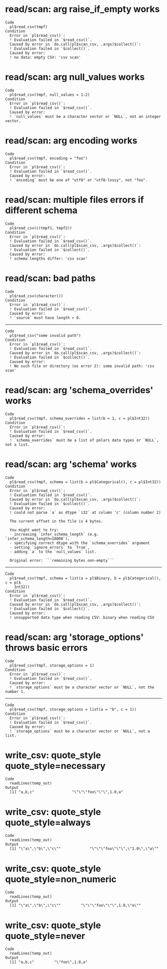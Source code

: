 # read/scan: arg raise_if_empty works

    Code
      pl$read_csv(tmpf)
    Condition
      Error in `pl$read_csv()`:
      ! Evaluation failed in `$read_csv()`.
      Caused by error in `do.call(pl$scan_csv, .args)$collect()`:
      ! Evaluation failed in `$collect()`.
      Caused by error:
      ! no data: empty CSV: 'csv scan'

# read/scan: arg null_values works

    Code
      pl$read_csv(tmpf, null_values = 1:2)
    Condition
      Error in `pl$read_csv()`:
      ! Evaluation failed in `$read_csv()`.
      Caused by error:
      ! `null_values` must be a character vector or `NULL`, not an integer vector.

# read/scan: arg encoding works

    Code
      pl$read_csv(tmpf, encoding = "foo")
    Condition
      Error in `pl$read_csv()`:
      ! Evaluation failed in `$read_csv()`.
      Caused by error:
      ! `encoding` must be one of "utf8" or "utf8-lossy", not "foo".

# read/scan: multiple files errors if different schema

    Code
      pl$read_csv(c(tmpf1, tmpf2))
    Condition
      Error in `pl$read_csv()`:
      ! Evaluation failed in `$read_csv()`.
      Caused by error in `do.call(pl$scan_csv, .args)$collect()`:
      ! Evaluation failed in `$collect()`.
      Caused by error:
      ! schema lengths differ: 'csv scan'

# read/scan: bad paths

    Code
      pl$read_csv(character())
    Condition
      Error in `pl$read_csv()`:
      ! Evaluation failed in `$read_csv()`.
      Caused by error:
      ! `source` must have length > 0.

---

    Code
      pl$read_csv("some invalid path")
    Condition
      Error in `pl$read_csv()`:
      ! Evaluation failed in `$read_csv()`.
      Caused by error in `do.call(pl$scan_csv, .args)$collect()`:
      ! Evaluation failed in `$collect()`.
      Caused by error:
      ! No such file or directory (os error 2): some invalid path: 'csv scan'

# read/scan: arg 'schema_overrides' works

    Code
      pl$read_csv(tmpf, schema_overrides = list(b = 1, c = pl$Int32))
    Condition
      Error in `pl$read_csv()`:
      ! Evaluation failed in `$read_csv()`.
      Caused by error:
      ! `schema_overrides` must be a list of polars data types or `NULL`, not a list.

# read/scan: arg 'schema' works

    Code
      pl$read_csv(tmpf, schema = list(b = pl$Categorical(), c = pl$Int32))
    Condition
      Error in `pl$read_csv()`:
      ! Evaluation failed in `$read_csv()`.
      Caused by error in `do.call(pl$scan_csv, .args)$collect()`:
      ! Evaluation failed in `$collect()`.
      Caused by error:
      ! could not parse `a` as dtype `i32` at column 'c' (column number 2)
      
      The current offset in the file is 4 bytes.
      
      You might want to try:
      - increasing `infer_schema_length` (e.g. `infer_schema_length=10000`),
      - specifying correct dtype with the `schema_overrides` argument
      - setting `ignore_errors` to `True`,
      - adding `a` to the `null_values` list.
      
      Original error: ```remaining bytes non-empty```

---

    Code
      pl$read_csv(tmpf, schema = list(a = pl$Binary, b = pl$Categorical(), c = pl$
        Int32))
    Condition
      Error in `pl$read_csv()`:
      ! Evaluation failed in `$read_csv()`.
      Caused by error in `do.call(pl$scan_csv, .args)$collect()`:
      ! Evaluation failed in `$collect()`.
      Caused by error:
      ! unsupported data type when reading CSV: binary when reading CSV

# read/scan: arg 'storage_options' throws basic errors

    Code
      pl$read_csv(tmpf, storage_options = 1)
    Condition
      Error in `pl$read_csv()`:
      ! Evaluation failed in `$read_csv()`.
      Caused by error:
      ! `storage_options` must be a character vector or `NULL`, not the number 1.

---

    Code
      pl$read_csv(tmpf, storage_options = list(a = "b", c = 1))
    Condition
      Error in `pl$read_csv()`:
      ! Evaluation failed in `$read_csv()`.
      Caused by error:
      ! `storage_options` must be a character vector or `NULL`, not a list.

# write_csv: quote_style quote_style=necessary

    Code
      readLines(temp_out)
    Output
      [1] "a,b,c"                 "\"\"\"foo\"\"\",1.0,a"

# write_csv: quote_style quote_style=always

    Code
      readLines(temp_out)
    Output
      [1] "\"a\",\"b\",\"c\""             "\"\"\"foo\"\"\",\"1.0\",\"a\""

# write_csv: quote_style quote_style=non_numeric

    Code
      readLines(temp_out)
    Output
      [1] "\"a\",\"b\",\"c\""         "\"\"\"foo\"\"\",1.0,\"a\""

# write_csv: quote_style quote_style=never

    Code
      readLines(temp_out)
    Output
      [1] "a,b,c"         "\"foo\",1.0,a"

